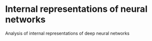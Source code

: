 # Internal representations of neural networks
Analysis of internal representations of deep neural networks
